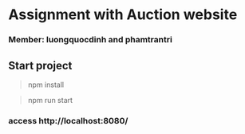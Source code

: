 # Assignment with Auction website
### Member: luongquocdinh and phamtrantri

## Start project

> npm install

> npm run start

### access http://localhost:8080/
